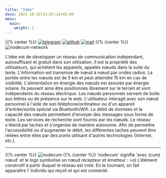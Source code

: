 ```yaml
---
title: "Idée"
date: 2021-10-26T23:07:14+02:00
menu: 
  main:
    weight: 1
---
```

{{% center %}}
[![telegram](/images/telegram.png)](https://t.me/nodecum_fr)
[![github](/images/github.png)](https://github.com/nodecum)
[![mail](/images/mail.png)](mailto:info@nodecum.org)
{{% /center %}}
![nodecum-network](/images/nodecum-network.svg)

L'idée est de développer un réseau de communication indépendant, 
autosuffisant et gratuit dans son utilisation. 
Il est la propriété des utilisateurs, qui achètent les appareils, 
appelés nœuds dans la suite du texte. L'information est transmise 
de nœud à nœud par ondes radios. La portée entre les nœuds est 
de 5 km et peut atteindre 15 km en cas de visibilité. 
L'alimentation en énergie des nœuds est assurée par énergie solaire. 
Ils peuvent ainsi être positionnés librement sur le terrain et sont 
indépendants du réseau électrique. Les nœuds personnels servent de 
boîte aux lettres ou de présence sur le web. L'utilisateur interagit 
avec son nœud personnel à l'aide de son téléphone/ordinateur ou d'un 
appareil d'entrée/sortie spécial via Bluetooth/Wifi. Le débit de 
données et la capacité des nœuds permettent d'envoyer des messages 
sous forme de texte. Les services de recherche sont fournis par les 
nœuds. Le réseau s'étend par taches et s'organise de manière autonome. 
Afin de permettre l'accessibilité ou d'augmenter le débit, 
les différentes taches peuvent être reliées entre elles par des 
ponts utilisant d'autres technologies (Internet, etc.).

***
{{% center %}}
 ![nodecum](/images/logo.png) 
{{% /center %}}
'nodecum' signifie 'avec (cum) nœud' et le logo symbolise un nœud récepteur et émetteur : >o) 
L’élément construtif à partir duquel le réseau est créé. En le tournant, on fait apparaître 
l’ individu qui reçoit et qui est connecté.

